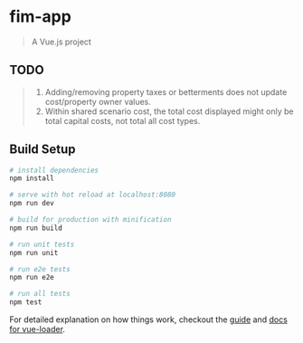 # fim-app

> A Vue.js project

## TODO
>  1. Adding/removing property taxes or betterments does not update cost/property owner values.
>  2. Within shared scenario cost, the total cost displayed might only be total capital costs, not total all cost types.

## Build Setup

``` bash
# install dependencies
npm install

# serve with hot reload at localhost:8080
npm run dev

# build for production with minification
npm run build

# run unit tests
npm run unit

# run e2e tests
npm run e2e

# run all tests
npm test
```

For detailed explanation on how things work, checkout the [guide](http://vuejs-templates.github.io/webpack/) and [docs for vue-loader](http://vuejs.github.io/vue-loader).
